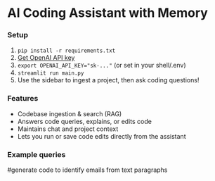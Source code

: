 # AI Coding Assistant with Memory

### Setup

1. `pip install -r requirements.txt`
2. [Get OpenAI API key](https://platform.openai.com/)
3. `export OPENAI_API_KEY="sk-..."` (or set in your shell/.env)
4. `streamlit run main.py`
5. Use the sidebar to ingest a project, then ask coding questions!

### Features

- Codebase ingestion & search (RAG)
- Answers code queries, explains, or edits code
- Maintains chat and project context
- Lets you run or save code edits directly from the assistant

### Example queries
#generate code to identify emails from text paragraphs
